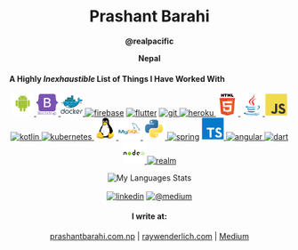 <h1 align="center">Prashant Barahi</h1>
<p align="center"><strong><span>@realpacific</span></strong></p>
<p align="center"><strong><span align="center">Nepal</span></strong></p>

<p align="left">

<h4 align="left">A Highly <em>Inexhaustible</em> List of Things I Have Worked With</h4>

<p align="center">
    <a href="https://developer.android.com" target="_blank">
        <img src="https://raw.githubusercontent.com/devicons/devicon/master/icons/android/android-original-wordmark.svg"
             alt="android" width="40" height="40"/> </a>
    <a href="https://getbootstrap.com" target="_blank">
        <img src="https://raw.githubusercontent.com/devicons/devicon/master/icons/bootstrap/bootstrap-plain-wordmark.svg"
             alt="bootstrap" width="40" height="40"/> </a>
    <a href="https://www.docker.com/" target="_blank">
        <img src="https://raw.githubusercontent.com/devicons/devicon/master/icons/docker/docker-original-wordmark.svg"
             alt="docker" width="40" height="40"/> </a>
    <a href="https://firebase.google.com/" target="_blank">
        <img src="https://www.vectorlogo.zone/logos/firebase/firebase-icon.svg" alt="firebase" width="40"
             height="40"/></a>
    <a href="https://flutter.dev" target="_blank">
        <img src="https://www.vectorlogo.zone/logos/flutterio/flutterio-icon.svg" alt="flutter" width="40"
             height="40"/></a>
    <a href="https://git-scm.com/" target="_blank">
        <img src="https://www.vectorlogo.zone/logos/git-scm/git-scm-icon.svg" alt="git" width="40" height="40"/> </a>
    <a href="https://heroku.com" target="_blank">
        <img src="https://www.vectorlogo.zone/logos/heroku/heroku-icon.svg"
             alt="heroku" width="40" height="40"/> </a>
    <a href="https://www.w3.org/html/" target="_blank">
        <img src="https://raw.githubusercontent.com/devicons/devicon/master/icons/html5/html5-original-wordmark.svg"
             alt="html5" width="40" height="40"/> </a>
    <a href="https://www.java.com" target="_blank">
        <img src="https://raw.githubusercontent.com/devicons/devicon/master/icons/java/java-original.svg" alt="java"
             width="40" height="40"/> </a>
    <a href="https://developer.mozilla.org/en-US/docs/Web/JavaScript"
       target="_blank">
        <img src="https://raw.githubusercontent.com/devicons/devicon/master/icons/javascript/javascript-original.svg"
             alt="javascript" width="40" height="40"/> </a>
    <a href="https://kotlinlang.org" target="_blank">
        <img src="https://www.vectorlogo.zone/logos/kotlinlang/kotlinlang-icon.svg" alt="kotlin" width="40"
             height="40"/> </a>
    <a href="https://kubernetes.io" target="_blank">
        <img src="https://www.vectorlogo.zone/logos/kubernetes/kubernetes-icon.svg" alt="kubernetes" width="40"
             height="40"/> </a>
    <a href="https://www.linux.org/" target="_blank">
        <img src="https://raw.githubusercontent.com/devicons/devicon/master/icons/linux/linux-original.svg"
             alt="linux"
             width="40" height="40"/> </a>
    <a href="https://www.mysql.com/" target="_blank">
        <img src="https://raw.githubusercontent.com/devicons/devicon/master/icons/mysql/mysql-original-wordmark.svg"
             alt="mysql" width="40" height="40"/> </a>
    <a href="https://www.python.org" target="_blank">
        <img src="https://raw.githubusercontent.com/devicons/devicon/master/icons/python/python-original.svg"
             alt="python" width="40" height="40"/> </a>
    <a href="https://spring.io/" target="_blank">
        <img src="https://www.vectorlogo.zone/logos/springio/springio-icon.svg" alt="spring" width="40"
             height="40"/></a>
    <a href="https://www.typescriptlang.org/" target="_blank">
        <img src="https://raw.githubusercontent.com/devicons/devicon/master/icons/typescript/typescript-original.svg"
             alt="typescript" width="40" height="40"/> </a>
    <a href="https://angular.io" target="_blank" rel="noreferrer">
        <img src="https://angular.io/assets/images/logos/angular/angular.svg" alt="angular" width="40" height="40"/>
    </a>
    <a href="https://dart.dev" target="_blank" rel="noreferrer">
        <img src="https://www.vectorlogo.zone/logos/dartlang/dartlang-icon.svg" alt="dart" width="40" height="40"/>
    </a>
    <a href="https://nodejs.org" target="_blank" rel="noreferrer">
        <img src="https://raw.githubusercontent.com/devicons/devicon/master/icons/nodejs/nodejs-original-wordmark.svg"
             alt="nodejs" width="40" height="40"/> </a>
    <a href="https://realm.io/" target="_blank" rel="noreferrer">
        <img src="https://raw.githubusercontent.com/bestofjs/bestofjs-webui/8665e8c267a0215f3159df28b33c365198101df5/public/logos/realm.svg"
             alt="realm" width="40" height="40"/> </a>


</p>

<p align="center">
    <img src="https://github-readme-stats.vercel.app/api/top-langs/?username=realpacific&layout=compact&theme=tokyonight"
         alt="My Languages Stats"/>
</p>

<p align="center">
    <a href="https://www.linkedin.com/in/prashant-barahi-b83438139" target="blank">
        <img align="center"
             src="https://cdn.jsdelivr.net/npm/simple-icons@3.0.1/icons/linkedin.svg"
             alt="linkedin" height="30"
             width="30"/></a>
    <a href="https://medium.com/@prashantbarahi" target="blank">
        <img align="center"
             src="https://cdn.jsdelivr.net/npm/simple-icons@3.0.1/icons/medium.svg"
             alt="@medium" height="30"
             width="30"/></a>
</p>


<p align="center">
<h4 align="center">I write at:</h4>
<p align="center">
    <a href="https://prashantbarahi.com.np">prashantbarahi.com.np</a> |
    <a href="https://www.raywenderlich.com/u/realpac">raywenderlich.com</a> |
    <a href="https://medium.com/@prashantbarahi">Medium</a>
<p>
</p>
